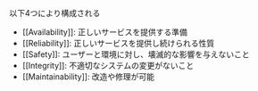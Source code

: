 以下4つにより構成される
- [[Availability]]: 正しいサービスを提供する準備
- [[Reliability]]: 正しいサービスを提供し続けられる性質
- [[Safety]]: ユーザーと環境に対し、壊滅的な影響を与えないこと
- [[Integrity]]: 不適切なシステムの変更がないこと
- [[Maintainability]]: 改造や修理が可能